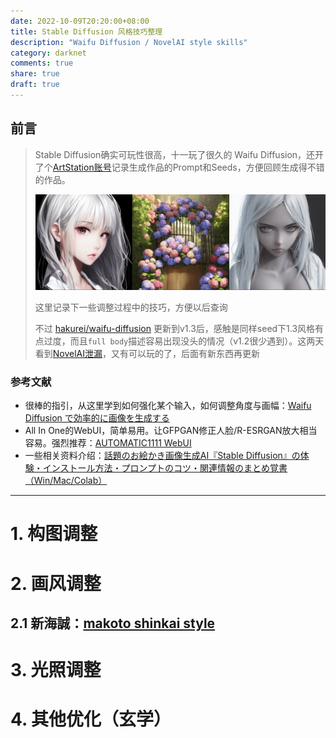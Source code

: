 ```yaml
---
date: 2022-10-09T20:20:00+08:00
title: Stable Diffusion 风格技巧整理
description: "Waifu Diffusion / NovelAI style skills"
category: darknet
comments: true
share: true
draft: true
---
```


## 前言

> Stable Diffusion确实可玩性很高，十一玩了很久的 Waifu Diffusion，还开了个[ArtStation账号](https://upbit.artstation.com/)记录生成作品的Prompt和Seeds，方便回顾生成得不错的作品。
> 
> ![intro](artstation_intro.png)
> 
> 这里记录下一些调整过程中的技巧，方便以后查询
> 
> 不过 [hakurei/waifu-diffusion](https://huggingface.co/hakurei/waifu-diffusion) 更新到v1.3后，感触是同样seed下1.3风格有点过度，而且`full body`描述容易出现没头的情况（v1.2很少遇到）。这两天看到[NovelAI泄漏](https://mirai.mamoe.net/topic/1659/%E6%9C%AC%E5%9C%B0%E6%90%AD%E5%BB%BAnovelai-%E5%85%8D%E8%B4%B9%E7%9A%84%E8%89%B2%E5%9B%BE%E7%94%9F%E6%88%90%E5%99%A8)，又有可以玩的了，后面有新东西再更新

### 参考文献

* 很棒的指引，从这里学到如何强化某个输入，如何调整角度与画幅：[Waifu Diffusion で効率的に画像を生成する](https://dskjal.com/others/waifu-diffusion-workflow.html)
* All In One的WebUI，简单易用。让GFPGAN修正人脸/R-ESRGAN放大相当容易。强烈推荐：[AUTOMATIC1111 WebUI](https://github.com/AUTOMATIC1111/stable-diffusion-webui)
* 一些相关资料介绍：[話題のお絵かき画像生成AI『Stable Diffusion』の体験・インストール方法・プロンプトのコツ・関連情報のまとめ覚書（Win/Mac/Colab）](https://www.activitv.com/entry/stable-diffusion/)

--------------

# 1. 构图调整


# 2. 画风调整
## 2.1 新海誠：[makoto shinkai style](https://lexica.art/?q=makoto+shinkai+style)

# 3. 光照调整

# 4. 其他优化（玄学）
